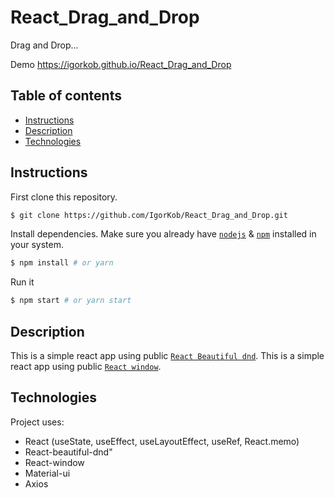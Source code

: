 # React_Drag_and_Drop

Drag and Drop...

Demo
https://igorkob.github.io/React_Drag_and_Drop

## Table of contents
* [Instructions](#Instructions)
* [Description](#Description)
* [Technologies](#Technologies)


## Instructions

First clone this repository.
```bash
$ git clone https://github.com/IgorKob/React_Drag_and_Drop.git
```

Install dependencies. Make sure you already have [`nodejs`](https://nodejs.org/en/) & [`npm`](https://www.npmjs.com/) installed in your system.
```bash
$ npm install # or yarn
```

Run it
```bash
$ npm start # or yarn start
```

## Description
This is a simple react app using public [`React Beautiful dnd`](https://github.com/atlassian/react-beautiful-dnd).
This is a simple react app using public [`React window`](https://www.npmjs.com/package/react-window).


## Technologies
Project uses:
* React (useState, useEffect, useLayoutEffect, useRef, React.memo)
* React-beautiful-dnd"
* React-window
* Material-ui
* Axios